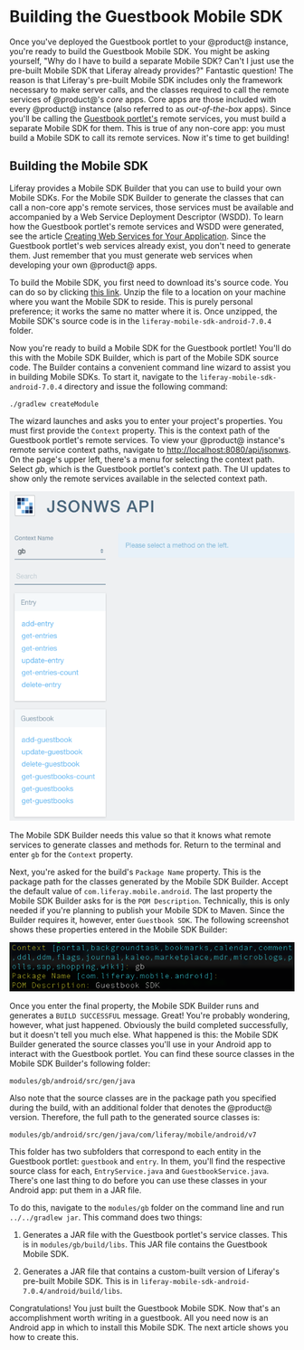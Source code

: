 # Building the Guestbook Mobile SDK [](id=building-the-guestbook-mobile-sdk)

Once you've deployed the Guestbook portlet to your @product@ instance, you're 
ready to build the Guestbook Mobile SDK. You might be asking yourself, "Why do I 
have to build a separate Mobile SDK? Can't I just use the pre-built Mobile SDK 
that Liferay already provides?" Fantastic question! The reason is that Liferay's 
pre-built Mobile SDK includes only the framework necessary to make server calls, 
and the classes required to call the remote services of @product@'s *core* apps. 
Core apps are those included with every @product@ instance (also referred to as 
*out-of-the-box* apps). Since you'll be calling the 
[Guestbook portlet's](/develop/tutorials/-/knowledge_base/6-2/writing-your-first-liferay-application) 
remote services, you must build a separate Mobile SDK for them. This is true of 
any non-core app: you must build a Mobile SDK to call its remote services. Now 
it's time to get building! 

## Building the Mobile SDK [](id=building-the-mobile-sdk)

Liferay provides a Mobile SDK Builder that you can use to build your own Mobile 
SDKs. For the Mobile SDK Builder to generate the classes that can call a 
non-core app's remote services, those services must be available and accompanied 
by a Web Service Deployment Descriptor (WSDD). To learn how the Guestbook 
portlet's remote services and WSDD were generated, see the article 
[Creating Web Services for Your Application](/develop/tutorials/-/knowledge_base/6-2/creating-web-services-for-your-application). 
Since the Guestbook portlet's web services already exist, you don't need to 
generate them. Just remember that you must generate web services when developing 
your own @product@ apps. 

To build the Mobile SDK, you first need to download its's source code. 
You can do so by clicking 
[this link](https://github.com/liferay/liferay-mobile-sdk/archive/android-7.0.4.zip). 
Unzip the file to a location on your machine where you want the Mobile SDK to 
reside. This is purely personal preference; it works the same no matter where it 
is. Once unzipped, the Mobile SDK's source code is in the 
`liferay-mobile-sdk-android-7.0.4` folder. 

Now you're ready to build a Mobile SDK for the Guestbook portlet! You'll do this 
with the Mobile SDK Builder, which is part of the Mobile SDK source code. The 
Builder contains a convenient command line wizard to assist you in building 
Mobile SDKs. To start it, navigate to the `liferay-mobile-sdk-android-7.0.4` 
directory and issue the following command: 

    ./gradlew createModule

The wizard launches and asks you to enter your project's properties. You must 
first provide the `Context` property. This is the context path of the Guestbook 
portlet's remote services. To view your @product@ instance's remote service 
context paths, navigate to 
[http://localhost:8080/api/jsonws](http://localhost:8080/api/jsonws). 
On the page's upper left, there's a menu for selecting the context path. Select 
*gb*, which is the Guestbook portlet's context path. The UI updates to show only 
the remote services available in the selected context path. 

![Figure 1: The Guestbook Portlet's context path (gb) on the server.](../../../images/remote-services-context.png)

The Mobile SDK Builder needs this value so that it knows what remote services to 
generate classes and methods for. Return to the terminal and enter `gb` for the 
`Context` property. 

Next, you're asked for the build's `Package Name` property. This is the package 
path for the classes generated by the Mobile SDK Builder. Accept the default 
value of `com.liferay.mobile.android`. The last property the Mobile SDK Builder 
asks for is the `POM Description`. Technically, this is only needed if you're 
planning to publish your Mobile SDK to Maven. Since the Builder requires it, 
however, enter `Guestbook SDK`. The following screenshot shows these properties 
entered in the Mobile SDK Builder: 

![Figure 2: To build your Mobile SDK, you must enter values for the `Context`, `Package Name`, and `POM Description` properties. The blue values in square brackets are defaults.](../../../images/mobile-sdk-build-wizard.png)

Once you enter the final property, the Mobile SDK Builder runs and generates a 
`BUILD SUCCESSFUL` message. Great! You're probably wondering, however, what just
happened. Obviously the build completed successfully, but it doesn't tell you 
much else. What happened is this: the Mobile SDK Builder generated the source 
classes you'll use in your Android app to interact with the Guestbook portlet. 
You can find these source classes in the Mobile SDK Builder's following folder: 

    modules/gb/android/src/gen/java

Also note that the source classes are in the package path you specified during 
the build, with an additional folder that denotes the @product@ version. 
Therefore, the full path to the generated source classes is: 

    modules/gb/android/src/gen/java/com/liferay/mobile/android/v7

This folder has two subfolders that correspond to each entity in the Guestbook 
portlet: `guestbook` and `entry`. In them, you'll find the respective source 
class for each, `EntryService.java` and `GuestbookService.java`. There's one 
last thing to do before you can use these classes in your Android app: put them 
in a JAR file. 

To do this, navigate to the `modules/gb` folder on the command line and run 
`../../gradlew jar`. This command does two things: 

1.  Generates a JAR file with the Guestbook portlet's service classes. This is 
    in `modules/gb/build/libs`. This JAR file contains the Guestbook Mobile SDK. 

2.  Generates a JAR file that contains a custom-built version of Liferay's 
    pre-built Mobile SDK. This is in 
    `liferay-mobile-sdk-android-7.0.4/android/build/libs`. 

Congratulations! You just built the Guestbook Mobile SDK. Now that's an 
accomplishment worth writing in a guestbook. All you need now is an Android app 
in which to install this Mobile SDK. The next article shows you how to create 
this. 
